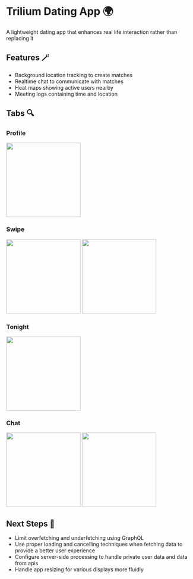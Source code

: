 # Trilium Dating App 🌍

A lightweight dating app that enhances real life interaction rather than replacing it

## Features 🪄

- Background location tracking to create matches
- Realtime chat to communicate with matches
- Heat maps showing active users nearby
- Meeting logs containing time and location

## Tabs 🔍

### Profile

<p float="left">
  <img src="https://github.com/JakeNizio/trilium/assets/15017284/6917f9c7-dae8-454c-9918-5c677119aaed" width="200" />
</p>

### Swipe

<p float="left">
  <img src="https://github.com/JakeNizio/trilium/assets/15017284/1fa6be06-a207-4006-a443-82f882b16e68" width="200" />
  <img src="https://github.com/JakeNizio/trilium/assets/15017284/23ff0068-83fe-4e9b-a0c6-806f32a6dab1" width="200" /> 
</p>

### Tonight

<p float="left">
  <img src="https://github.com/JakeNizio/trilium/assets/15017284/2bb6d1a9-b5d5-4ab1-91e1-cdf41377a22b" width="200" />
</p>

### Chat

<p float="left">
  <img src="https://github.com/JakeNizio/trilium/assets/15017284/882038b8-2b6a-4a30-b6ef-6fb36b65a1da" width="200" />
  <img src="https://github.com/JakeNizio/trilium/assets/15017284/61b1c32b-a563-4ea1-91cc-76846005748c" width="200" /> 
</p>

## Next Steps 🔨

- Limit overfetching and underfetching using GraphQL
- Use proper loading and cancelling techniques when fetching data to provide a better user experience
- Configure server-side processing to handle private user data and data from apis
- Handle app resizing for various displays more fluidly



